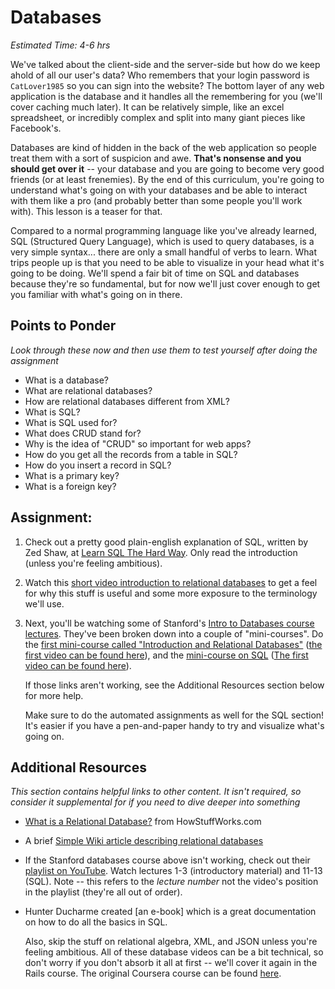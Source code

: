 # Databases
*Estimated Time: 4-6 hrs*


We've talked about the client-side and the server-side but how do we keep ahold of all our user's data?  Who remembers that your login password is `CatLover1985` so you can sign into the website?  The bottom layer of any web application is the database and it handles all the remembering for you (we'll cover caching much later).  It can be relatively simple, like an excel spreadsheet, or incredibly complex and split into many giant pieces like Facebook's.

Databases are kind of hidden in the back of the web application so people treat them with a sort of suspicion and awe.  **That's nonsense and you should get over it** -- your database and you are going to become very good friends (or at least frenemies).  By the end of this curriculum, you're going to understand what's going on with your databases and be able to interact with them like a pro (and probably better than some people you'll work with).  This lesson is a teaser for that.

Compared to a normal programming language like you've already learned, SQL (Structured Query Language), which is used to query databases, is a very simple syntax... there are only a small handful of verbs to learn.  What trips people up is that you need to be able to visualize in your head what it's going to be doing.  We'll spend a fair bit of time on SQL and databases because they're so fundamental, but for now we'll just cover enough to get you familiar with what's going on in there.

## Points to Ponder

*Look through these now and then use them to test yourself after doing the assignment*

* What is a database?
* What are relational databases?
* How are relational databases different from XML?
* What is SQL?
* What is SQL used for?
* What does CRUD stand for?
* Why is the idea of "CRUD" so important for web apps?
* How do you get all the records from a table in SQL?
* How do you insert a record in SQL?
* What is a primary key?
* What is a foreign key?

## Assignment:
1. Check out a pretty good plain-english explanation of SQL, written by Zed Shaw, at [Learn SQL The Hard Way](http://sql.learncodethehardway.org/book/introduction.html).  Only read the introduction (unless you're feeling ambitious).
2. Watch this [short video introduction to relational databases](http://www.youtube.com/watch?v=z2kbsG8zsLM) to get a feel for why this stuff is useful and some more exposure to the terminology we'll use.
2. Next, you'll be watching some of Stanford's [Intro to Databases course lectures](https://class.stanford.edu/courses/DB/2014/SelfPaced/about).  They've been broken down into a couple of "mini-courses". Do the [first mini-course called "Introduction and Relational Databases"](https://class.stanford.edu/courses/DB/RDB/SelfPaced/about) ([the first video can be found here](https://class.stanford.edu/courses/DB/RDB/SelfPaced/courseware/ch-introduction/seq-vid-introduction/)), and the [mini-course on SQL](https://class.stanford.edu/courses/DB/SQL/SelfPaced/about) ([The first video can be found here](https://class.stanford.edu/courses/DB/SQL/SelfPaced/courseware/ch-sql/seq-vid-introduction_to_sql/)).

    If those links aren't working, see the Additional Resources section below for more help.  

    Make sure to do the automated assignments as well for the SQL section!  It's easier if you have a pen-and-paper handy to try and visualize what's going on.

## Additional Resources

*This section contains helpful links to other content. It isn't required, so consider it supplemental for if you need to dive deeper into something*


* [What is a Relational Database?](http://computer.howstuffworks.com/question599.htm) from HowStuffWorks.com
* A brief [Simple Wiki article describing relational databases](http://simple.wikipedia.org/wiki/Relational_database)
* If the Stanford databases course above isn't working, check out their [playlist on YouTube](https://www.youtube.com/playlist?list=PLmQpd4sO8qHujNXJHC0Pn9Nk-WVujTU2o).  Watch lectures 1-3 (introductory material) and 11-13 (SQL).  Note -- this refers to the *lecture number* not the video's position in the playlist (they're all out of order).  
* Hunter Ducharme created [an e-book] which is a great documentation on how to do all the basics in SQL.

    Also, skip the stuff on relational algebra, XML, and JSON unless you're feeling ambitious.  All of these database videos can be a bit technical, so don't worry if you don't absorb it all at first -- we'll cover it again in the Rails course.  The original Coursera course can be found [here](https://class.coursera.org/db/lecture/index).
